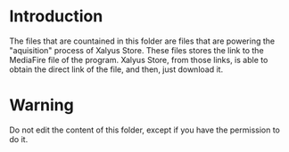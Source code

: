 # Introduction
The files that are countained in this folder are files that are powering the "aquisition" process of Xalyus Store. These files stores the link to the MediaFire file of the program. Xalyus Store, from those links, is able to obtain the direct link of the file, and then, just download it.
# Warning
Do not edit the content of this folder, except if you have the permission to do it.
